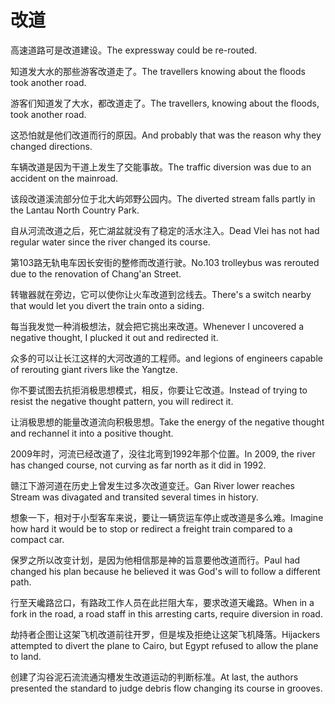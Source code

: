 # 改道

<p><span class="chinese">高速道路可是改道建设。</span><span class="english">The expressway could be re-routed.</span></p>

<p><span class="chinese">知道发大水的那些游客改道走了。</span><span class="english">The travellers knowing about the floods took another road.</span></p>

<p><span class="chinese">游客们知道发了大水，都改道走了。</span><span class="english">The travellers, knowing about the floods, took another road.</span></p>

<p><span class="chinese">这恐怕就是他们改道而行的原因。</span><span class="english">And probably that was the reason why they changed directions.</span></p>

<p><span class="chinese">车辆改道是因为干道上发生了交能事故。</span><span class="english">The traffic diversion was due to an accident on the mainroad.</span></p>

<p><span class="chinese">该段改道溪流部分位于北大屿郊野公园内。</span><span class="english">The diverted stream falls partly in the Lantau North Country Park.</span></p>

<p><span class="chinese">自从河流改道之后，死亡湖盆就没有了稳定的活水注入。</span><span class="english">Dead Vlei has not had regular water since the river changed its course.</span></p>

<p><span class="chinese">第103路无轨电车因长安街的整修而改道行驶。</span><span class="english">No.103 trolleybus was rerouted due to the renovation of Chang'an Street.</span></p>

<p><span class="chinese">转辙器就在旁边，它可以使你让火车改道到岔线去。</span><span class="english">There's a switch nearby that would let you divert the train onto a siding.</span></p>

<p><span class="chinese">每当我发觉一种消极想法，就会把它挑出来改道。</span><span class="english">Whenever I uncovered a negative thought, I plucked it out and redirected it.</span></p>

<p><span class="chinese">众多的可以让长江这样的大河改道的工程师。</span><span class="english">and legions of engineers capable of rerouting giant rivers like the Yangtze.</span></p>

<p><span class="chinese">你不要试图去抗拒消极思想模式，相反，你要让它改道。</span><span class="english">Instead of trying to resist the negative thought pattern, you will redirect it.</span></p>

<p><span class="chinese">让消极思想的能量改道流向积极思想。</span><span class="english">Take the energy of the negative thought and rechannel it into a positive thought.</span></p>

<p><span class="chinese">2009年时，河流已经改道了，没往北弯到1992年那个位置。</span><span class="english">In 2009, the river has changed course, not curving as far north as it did in 1992.</span></p>

<p><span class="chinese">赣江下游河道在历史上曾发生过多次改道变迁。</span><span class="english">Gan River lower reaches Stream was divagated and transited several times in history.</span></p>

<p><span class="chinese">想象一下，相对于小型客车来说，要让一辆货运车停止或改道是多么难。</span><span class="english">Imagine how hard it would be to stop or redirect a freight train compared to a compact car.</span></p>

<p><span class="chinese">保罗之所以改变计划，是因为他相信那是神的旨意要他改道而行。</span><span class="english">Paul had changed his plan because he believed it was God's will to follow a different path.</span></p>

<p><span class="chinese">行至天巉路岔口，有路政工作人员在此拦阻大车，要求改道天巉路。</span><span class="english">When in a fork in the road, a road staff in this arresting carts, require diversion in road.</span></p>

<p><span class="chinese">劫持者企图让这架飞机改道前往开罗，但是埃及拒绝让这架飞机降落。</span><span class="english">Hijackers attempted to divert the plane to Cairo, but Egypt refused to allow the plane to land.</span></p>

<p><span class="chinese">创建了沟谷泥石流流通沟槽发生改道运动的判断标准。</span><span class="english">At last, the authors presented the standard to judge debris flow changing its course in grooves.</span></p>

